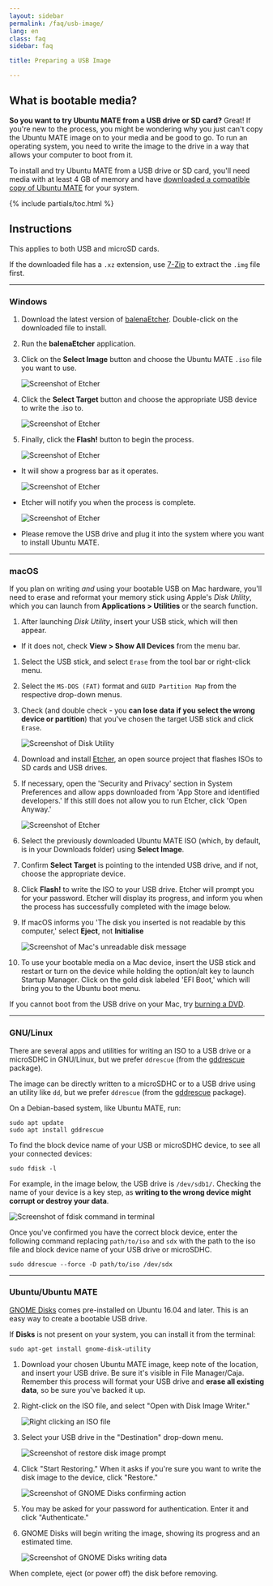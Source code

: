 ```yaml
---
layout: sidebar
permalink: /faq/usb-image/
lang: en
class: faq
sidebar: faq

title: Preparing a USB Image

---
```


## What is bootable media?

**So you want to try Ubuntu MATE from a USB drive or SD card?** Great! If you're
new to the process, you might be wondering why you just can't copy the Ubuntu MATE
image on to your media and be good to go. To run an operating system, you need
to write the image to the drive in a way that allows your computer to boot from it.

To install and try Ubuntu MATE from a USB drive or SD card, you'll need media
with at least 4 GB of memory and have
[downloaded a compatible copy of Ubuntu MATE](/faq/downloads/) for your system.

{% include partials/toc.html %}


## Instructions

This applies to both USB and microSD cards.

If the downloaded file has a `.xz` extension, use [7-Zip](http://www.7-zip.org/)
to extract the `.img` file first.

---

### Windows

1. Download the latest version of [balenaEtcher](https://www.balena.io/etcher/).
Double-click on the downloaded file to install.

2. Run the **balenaEtcher** application.

3. Click on the **Select Image** button and choose the Ubuntu MATE `.iso` file
you want to use.

    ![Screenshot of Etcher](/images/faq/bootable/Etcher-Select-Image.png)

4. Click the **Select Target** button and choose the appropriate USB device to
write the .iso to.

    ![Screenshot of Etcher](/images/faq/bootable/Etcher-Select-target.png)

5. Finally, click the **Flash!** button to begin the process.

    ![Screenshot of Etcher](/images/faq/bootable/Etcher-Flash.png)

* It will show a progress bar as it operates.

    ![Screenshot of Etcher](/images/faq/bootable/Etcher-running.png)

* Etcher will notify you when the process is complete.

    ![Screenshot of Etcher](/images/faq/bootable/Etcher-complete.png)

* Please remove the USB drive and plug it into the system where you want to
install Ubuntu MATE.


---

### macOS

If you plan on writing *and* using your bootable USB on Mac hardware, you'll
need to erase and reformat your memory stick using Apple's *Disk Utility*,
which you can launch from **Applications > Utilities** or the search function.

1. After launching *Disk Utility*, insert your USB stick, which will then appear.
  * If it does not, check **View > Show All Devices** from the menu bar.
1. Select the USB stick, and select `Erase` from the tool bar or right-click menu.
1. Select the `MS-DOS (FAT)` format and `GUID Partition Map` from the respective
drop-down menus.
1. Check (and double check - you **can lose data if you select the wrong device
or partition**) that you've chosen the target USB stick and click `Erase`.

    ![Screenshot of Disk Utility](/images/faq/bootable/disk-utility.png)

1. Download and install [Etcher](https://www.balena.io/etcher/), an open source
project that flashes ISOs to SD cards and USB drives.
1. If necessary, open the 'Security and Privacy' section in System Preferences
and allow apps downloaded from 'App Store and identified developers.' If this
still does not allow you to run Etcher, click 'Open Anyway.'

    ![Screenshot of Etcher](/images/faq/bootable/open-etcher.png)

1. Select the previously downloaded Ubuntu MATE ISO (which, by default, is in
your Downloads folder) using **Select Image**.
1. Confirm **Select Target** is pointing to the intended USB drive, and if not,
choose the appropriate device.
1. Click **Flash!** to write the ISO to your USB drive. Etcher will prompt you
for your password. Etcher will display its progress, and inform you when the
process has successfully completed with the image below.
1. If macOS informs you 'The disk you inserted is not readable by this computer,'
 select **Eject**, not **Initialise**

    ![Screenshot of Mac's unreadable disk message](/images/faq/bootable/disk-not-readable.png)

1. To use your bootable media on a Mac device, insert the USB stick and restart
or turn on the device while holding the option/alt key to launch Startup
Manager. Click on the gold disk labeled 'EFI Boot,' which will bring you to
the Ubuntu boot menu.

If you cannot boot from the USB drive on your Mac, try [burning a DVD](https://ubuntu.com/tutorials/tutorial-burn-a-dvd-on-windows).


---

### GNU/Linux

There are several apps and utilities for writing an ISO to a USB drive or a
microSDHC in GNU/Linux, but we prefer `ddrescue` (from the [gddrescue](apt://gddrescue) package).

The image can be directly written to a microSDHC or to a USB drive using an
utility like `dd`, but we prefer `ddrescue` (from the
[gddrescue](apt://gddrescue) package).

On a Debian-based system, like Ubuntu MATE, run:

    sudo apt update
    sudo apt install gddrescue

To find the block device name of your USB or microSDHC device, to see all your
connected devices:

    sudo fdisk -l

For example, in the image below, the USB drive is `/dev/sdb1/`. Checking the
name of your device is a key step, as **writing to the wrong device might corrupt
or destroy your data**.

![Screenshot of fdisk command in terminal](/images/faq/bootable/fdisk-l.png)

Once you've confirmed you have the correct block device, enter the following
command replacing `path/to/iso` and `sdx` with the path to the iso file and
block device name of your USB drive or microSDHC.

    sudo ddrescue --force -D path/to/iso /dev/sdx


---

### Ubuntu/Ubuntu MATE

[GNOME Disks](apt://gnome-disk-utility) comes pre-installed on Ubuntu 16.04 and
later. This is an easy way to create a bootable USB drive.

If **Disks** is not present on your system, you can install it from the terminal:

    sudo apt-get install gnome-disk-utility

1. Download your chosen Ubuntu MATE image, keep note of the location, and insert
your USB drive. Be sure it's visible in File Manager/Caja. Remember this process
will format your USB drive and **erase all existing data**, so be sure you've
backed it up.

1. Right-click on the ISO file, and select "Open with Disk Image Writer."

    ![Right clicking an ISO file](/images/faq/bootable/gnome_disks_right_click.png)

1. Select your USB drive in the "Destination" drop-down menu.

    ![Screenshot of restore disk image prompt](/images/faq/bootable/gnome_disks_start_restoring.png)

1. Click "Start Restoring." When it asks if you're sure you want to write the
disk image to the device, click "Restore."

    ![Screenshot of GNOME Disks confirming action](/images/faq/bootable/gnome_disks_are_you_sure.png)

1. You may be asked for your password for authentication. Enter it and click "Authenticate."

1. GNOME Disks will begin writing the image, showing its progress and an
estimated time.

    ![Screenshot of GNOME Disks writing data](/images/faq/bootable/gnome_disks_in_progress.png)

When complete, eject (or power off) the disk before removing.
